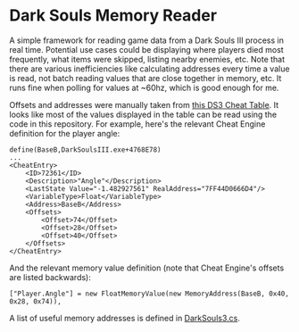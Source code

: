 # Dark Souls Memory Reader
A simple framework for reading game data from a Dark Souls III process in real time. Potential use cases could be displaying where players died most frequently, what items were skipped, listing nearby enemies, etc. Note that there are various inefficiencies like calculating addresses every time a value is read, not batch reading values that are close together in memory, etc. It runs fine when polling for values at ~60hz, which is good enough for me.

Offsets and addresses were manually taken from [this DS3 Cheat Table](https://github.com/igromanru/Dark-Souls-III-Cheat-Engine-Guide). It looks like most of the values displayed in the table can be read using the code in this repository. For example, here's the relevant Cheat Engine definition for the player angle:
```
define(BaseB,DarkSoulsIII.exe+4768E78)
...
<CheatEntry>
    <ID>72361</ID>
    <Description>"Angle"</Description>
    <LastState Value="-1.482927561" RealAddress="7FF44D0666D4"/>
    <VariableType>Float</VariableType>
    <Address>BaseB</Address>
    <Offsets>
        <Offset>74</Offset>
        <Offset>28</Offset>
        <Offset>40</Offset>
    </Offsets>
</CheatEntry>
```

And the relevant memory value definition (note that Cheat Engine's offsets are listed backwards):
```
["Player.Angle"] = new FloatMemoryValue(new MemoryAddress(BaseB, 0x40, 0x28, 0x74)),
```

A list of useful memory addresses is defined in [DarkSouls3.cs](https://github.com/srogee/DarkSoulsMemoryReader/blob/main/DarkSoulsMemoryReader/Games/DarkSouls3.cs).
